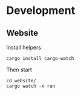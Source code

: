 # Development

## Website

Install helpers

```
cargo install cargo-watch
```

Then start

```
cd website/
cargo watch -x run
```
